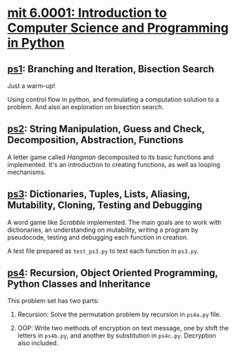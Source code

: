 # [mit 6.0001: Introduction to Computer Science and Programming in Python](https://www.google.com/url?sa=t&rct=j&q=&esrc=s&source=web&cd=&cad=rja&uact=8&ved=2ahUKEwjyj5eygMr9AhWMyqQKHYZDA-wQFnoECA0QAQ&url=https%3A%2F%2Focw.mit.edu%2Fcourses%2F6-0001-introduction-to-computer-science-and-programming-in-python-fall-2016%2F&usg=AOvVaw0Ou2egTvV-U78H7xjzTSKd)

## [ps1](https://ocw.mit.edu/courses/6-0001-introduction-to-computer-science-and-programming-in-python-fall-2016/8cf75481d7047180c386de3e485bd050_MIT6_0001F16_ps1.pdf): Branching and Iteration, Bisection Search

Just a warm-up!

Using control flow in python, and formulating a computation solution to a problem. And also an exploration on bisection search.


## [ps2](https://ocw.mit.edu/courses/6-0001-introduction-to-computer-science-and-programming-in-python-fall-2016/d57834a8de13b1579b3e5274e520ea14_ps2.zip): String Manipulation, Guess and Check, Decomposition, Abstraction, Functions

A letter game called *Hangman* decomposited to its basic functions and implemented. It's an introduction to creating functions, as well as looping mechanisms.


## [ps3](): Dictionaries, Tuples, Lists, Aliasing, Mutability, Cloning, Testing and Debugging

A word game like *Scrabble* implemented. The main goals are to work with dictionaries, an understanding on mutability, writing a program by pseudocode, testing and debugging each function in creation.

A test file prepared as `test_ps3.py` to test each function in `ps3.py`.


## [ps4](): Recursion, Object Oriented Programming, Python Classes and Inheritance

This problem set has two parts:

1. Recursion: Solve the permutation problem by recursion in `ps4a.py` file.

2. OOP: Write two methods of encryption on text message, one by shift the letters in `ps4b.py`, and another by substitution in `ps4c.py`. Decryption also included.
